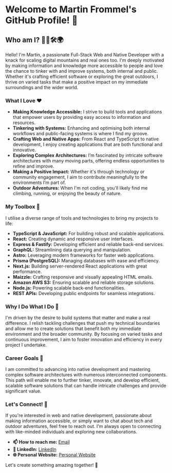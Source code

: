 # Welcome to Martin Frommel's GitHub Profile! 👋

## Who am I? 🧑‍💻🛠️🌍

Hello! I'm Martin, a passionate Full-Stack Web and Native Developer with a knack for scaling digital mountains and real ones too. I'm deeply motivated by making information and knowledge more accessible to people and love the chance to tinker with and improve systems, both internal and public. Whether it's crafting efficient software or exploring the great outdoors, I thrive on varied tasks that make a positive impact on my immediate surroundings and the wider world.

### What I Love ❤️

- **Making Knowledge Accessible:** I strive to build tools and applications that empower users by providing easy access to information and resources.
- **Tinkering with Systems:** Enhancing and optimising both internal workflows and public-facing systems is where I find my groove.
- **Crafting Web and Native Apps:** From React and TypeScript to native development, I enjoy creating applications that are both functional and innovative.
- **Exploring Complex Architectures:** I’m fascinated by intricate software architectures with many moving parts, offering endless opportunities to refine and improve.
- **Making a Positive Impact:** Whether it's through technology or community engagement, I aim to contribute meaningfully to the environments I’m part of.
- **Outdoor Adventures:** When I'm not coding, you'll likely find me climbing, running, or enjoying the beauty of nature.

### My Toolbox 🧰

I utilise a diverse range of tools and technologies to bring my projects to life:

- **TypeScript & JavaScript:** For building robust and scalable applications.
- **React:** Creating dynamic and responsive user interfaces.
- **Express & Fastify:** Developing efficient and reliable back-end services.
- **GraphQL:** Streamlining data querying and manipulation.
- **Astro:** Leveraging modern frameworks for faster web applications.
- **Prisma (PostgreSQL):** Managing databases with ease and efficiency.
- **Next.js:** Building server-rendered React applications with great performance.
- **Maizzle:** Crafting responsive and visually appealing HTML emails.
- **Amazon AWS S3:** Ensuring scalable and reliable storage solutions.
- **Node.js:** Powering scalable back-end functionalities.
- **REST APIs:** Developing public endpoints for seamless integrations.

### Why I Do What I Do 🌟

I'm driven by the desire to build systems that matter and make a real difference. I relish tackling challenges that push my technical boundaries and allow me to create solutions that benefit both my immediate environment and the broader community. By focusing on varied tasks and continuous improvement, I aim to foster innovation and efficiency in every project I undertake.

### Career Goals 🚀

I am committed to advancing into native development and mastering complex software architectures with numerous interconnected components. This path will enable me to further tinker, innovate, and develop efficient, scalable software solutions that can handle intricate challenges and provide significant value.

### Let's Connect! 🤝

If you're interested in web and native development, passionate about making information accessible, or simply want to chat about tech and outdoor adventures, feel free to reach out. I'm always open to connecting with like-minded individuals and exploring new collaborations.

- **📫 How to reach me:** [Email](mailto:martin@frommel.cz)
- **🔗 LinkedIn:** [LinkedIn](https://linkedin.com/in/martin-frommel)
- **🌐 Personal Website:** [Personal Website](https://martin.frommel.cz)

Let's create something amazing together! 🚀
